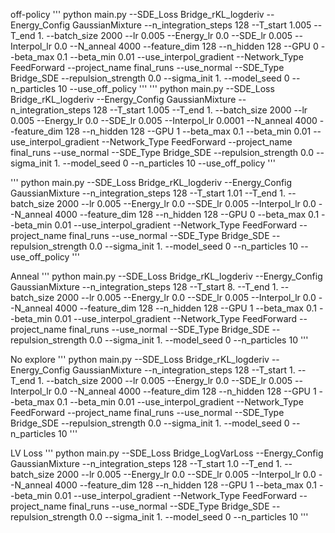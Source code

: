 
off-policy
''' 
python main.py --SDE_Loss Bridge_rKL_logderiv --Energy_Config GaussianMixture --n_integration_steps 128 --T_start 1.005 --T_end 1. --batch_size 2000 --lr 0.005 --Energy_lr 0.0 --SDE_lr 0.005 --Interpol_lr 0.0 --N_anneal 4000 --feature_dim 128 --n_hidden 128 --GPU 0 --beta_max 0.1 --beta_min 0.01 --use_interpol_gradient --Network_Type FeedForward --project_name final_runs --use_normal --SDE_Type Bridge_SDE --repulsion_strength 0.0 --sigma_init 1. --model_seed 0 --n_particles 10 --use_off_policy
''' 
''' 
python main.py --SDE_Loss Bridge_rKL_logderiv --Energy_Config GaussianMixture --n_integration_steps 128 --T_start 1.005 --T_end 1. --batch_size 2000 --lr 0.005 --Energy_lr 0.0 --SDE_lr 0.005 --Interpol_lr 0.0001 --N_anneal 4000 --feature_dim 128 --n_hidden 128 --GPU 1 --beta_max 0.1 --beta_min 0.01 --use_interpol_gradient --Network_Type FeedForward --project_name final_runs --use_normal --SDE_Type Bridge_SDE --repulsion_strength 0.0 --sigma_init 1. --model_seed 0 --n_particles 10 --use_off_policy
''' 

''' 
python main.py --SDE_Loss Bridge_rKL_logderiv --Energy_Config GaussianMixture --n_integration_steps 128 --T_start 1.01 --T_end 1. --batch_size 2000 --lr 0.005 --Energy_lr 0.0 --SDE_lr 0.005 --Interpol_lr 0.0 --N_anneal 4000 --feature_dim 128 --n_hidden 128 --GPU 0 --beta_max 0.1 --beta_min 0.01 --use_interpol_gradient --Network_Type FeedForward --project_name final_runs --use_normal --SDE_Type Bridge_SDE --repulsion_strength 0.0 --sigma_init 1. --model_seed 0 --n_particles 10 --use_off_policy
''' 


Anneal
''' 
python main.py --SDE_Loss Bridge_rKL_logderiv --Energy_Config GaussianMixture --n_integration_steps 128 --T_start 8. --T_end 1. --batch_size 2000 --lr 0.005 --Energy_lr 0.0 --SDE_lr 0.005 --Interpol_lr 0.0 --N_anneal 4000 --feature_dim 128 --n_hidden 128 --GPU 1 --beta_max 0.1 --beta_min 0.01 --use_interpol_gradient --Network_Type FeedForward --project_name final_runs --use_normal --SDE_Type Bridge_SDE --repulsion_strength 0.0 --sigma_init 1. --model_seed 0 --n_particles 10 
''' 

No explore
''' 
python main.py --SDE_Loss Bridge_rKL_logderiv --Energy_Config GaussianMixture --n_integration_steps 128 --T_start 1. --T_end 1. --batch_size 2000 --lr 0.005 --Energy_lr 0.0 --SDE_lr 0.005 --Interpol_lr 0.0 --N_anneal 4000 --feature_dim 128 --n_hidden 128 --GPU 1 --beta_max 0.1 --beta_min 0.01 --use_interpol_gradient --Network_Type FeedForward --project_name final_runs --use_normal --SDE_Type Bridge_SDE --repulsion_strength 0.0 --sigma_init 1. --model_seed 0 --n_particles 10 
''' 

LV Loss
''' 
python main.py --SDE_Loss Bridge_LogVarLoss --Energy_Config GaussianMixture --n_integration_steps 128 --T_start 1.0 --T_end 1. --batch_size 2000 --lr 0.005 --Energy_lr 0.0 --SDE_lr 0.005 --Interpol_lr 0.0 --N_anneal 4000 --feature_dim 128 --n_hidden 128 --GPU 1 --beta_max 0.1 --beta_min 0.01 --use_interpol_gradient --Network_Type FeedForward --project_name final_runs --use_normal --SDE_Type Bridge_SDE --repulsion_strength 0.0 --sigma_init 1. --model_seed 0 --n_particles 10
''' 